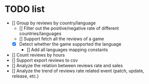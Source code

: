 # TODO list

- [] Group by reviews by country/language
  - [] Filter out the positive/negative rate of different countries/languages
  - [] Support fetch all the reviews of a game
  - [x] Detect whether the game supported the language
    - [] Add all languages mapping constants
- [] Count reviews by hours
- [] Support export reviews to csv
- [] Analyze the relation between reviews rate and sales
- [] Analyze the trend of reviews rate related event (patch, update, release, etc.)